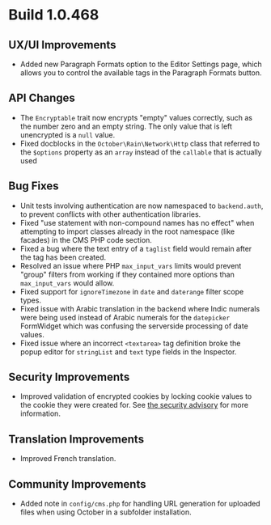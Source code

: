 # Build 1.0.468

## UX/UI Improvements
- Added new Paragraph Formats option to the Editor Settings page, which allows you to control the available tags in the Paragraph Formats button.

## API Changes
- The `Encryptable` trait now encrypts "empty" values correctly, such as the number zero and an empty string. The only value that is left unencrypted is a `null` value.
- Fixed docblocks in the `October\Rain\Network\Http` class that referred to the `$options` property as an `array` instead of the `callable` that is actually used

## Bug Fixes
- Unit tests involving authentication are now namespaced to `backend.auth`, to prevent conflicts with other authentication libraries.
- Fixed "use statement with non-compound names has no effect" when attempting to import classes already in the root namespace (like facades) in the CMS PHP code section.
- Fixed a bug where the text entry of a `taglist` field would remain after the tag has been created.
- Resolved an issue where PHP `max_input_vars` limits would prevent "group" filters from working if they contained more options than `max_input_vars` would allow.
- Fixed support for `ignoreTimezone` in `date` and `daterange` filter scope types.
- Fixed issue with Arabic translation in the backend where Indic numerals were being used instead of Arabic numerals for the `datepicker` FormWidget which was confusing the serverside processing of date values.
- Fixed issue where an incorrect `<textarea>` tag definition broke the popup editor for `stringList` and `text` type fields in the Inspector.

## Security Improvements
- Improved validation of encrypted cookies by locking cookie values to the cookie they were created for. See [the security advisory](https://github.com/octobercms/october/security/advisories/GHSA-55mm-5399-7r63) for more information.

## Translation Improvements
- Improved French translation.

## Community Improvements
- Added note in `config/cms.php` for handling URL generation for uploaded files when using October in a subfolder installation.